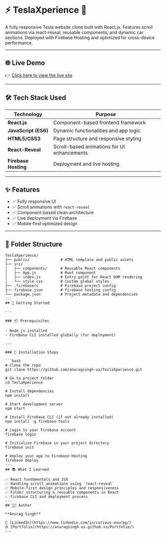 # ⚡ TeslaXperience 🚗  
A fully responsive Tesla website clone built with React.js. Features scroll animations via react-reveal, reusable components, and dynamic car sections. Deployed with Firebase Hosting and optimized for cross-device performance.

---

## 🌐 Live Demo  
👉 [Click here to view the live site]()  


---

## 🛠️ Tech Stack Used

| Technology         | Purpose                                                       |
|--------------------|---------------------------------------------------------------|
| **React.js**       | Component-based frontend framework                            |
| **JavaScript (ES6)** | Dynamic functionalities and app logic                      |
| **HTML5/CSS3**     | Page structure and responsive styling                         |
| **React-Reveal**   | Scroll-based animations for UI enhancements                   |
| **Firebase Hosting** | Deployment and live hosting                                 |

---

## ✨ Features

- ✅ Fully responsive UI
- ✅ Scroll animations with `react-reveal`
- ✅ Component-based clean architecture
- ✅ Live deployment via Firebase
- ✅ Mobile-first optimized design

---

## 📁 Folder Structure

```plaintext
TeslaXperience/
├── public/              # HTML template and public assets
├── src/
│   ├── components/      # Reusable React components
│   ├── App.js           # Root component
│   ├── index.js         # Entry point for React DOM rendering
│   └── style.css        # Custom global styles
├── .firebaserc          # Firebase project config
├── firebase.json        # Firebase hosting config
└── package.json         # Project metadata and dependencies
---
## 🚀 Getting Started

---

### 📦 Prerequisites

- Node.js installed  
- Firebase CLI installed globally (for deployment)

---

### 🔧 Installation Steps

```bash
# Clone the repo
git clone https://github.com/anuragsingh-ux/TeslaXperience.git

# Go to project folder
cd TeslaXperience

# Install dependencies
npm install

# Start development server
npm start

# Install Firebase CLI (if not already installed)
npm install -g firebase-tools

# Login to your Firebase account
firebase login

# Initialize Firebase in your project directory
firebase init

# Deploy your app to Firebase Hosting
firebase deploy
---
## 📚 What I Learned

✅ React fundamentals and JSX  
✅ Handling scroll animations using `react-reveal`  
✅ Mobile-first design principles and responsiveness  
✅ Folder structuring & reusable components in React  
✅ Firebase CLI and deployment process
---
## 👨‍💻 Author

**Anurag Singh**

🔗 [LinkedIn](https://www.linkedin.com/in/curious-anurag/)  
🌐 [Portfolio](https://anuragsingh-ux.github.io/Portfolio/) 
---
